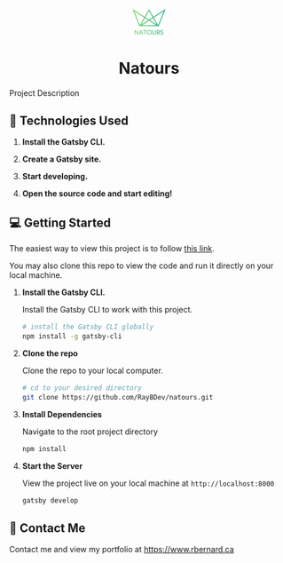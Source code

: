<p align="center">
    <img alt="Natours Project" src="https://github.com/RayBDev/natours/blob/master/src/resources/img/logo-green-2x.png" width="60" />
</p>
<h1 align="center">
  Natours
</h1>

Project Description

## :bookmark_tabs: Technologies Used

1.  **Install the Gatsby CLI.**

2)  **Create a Gatsby site.**

3.  **Start developing.**

4)  **Open the source code and start editing!**

## :computer: Getting Started

The easiest way to view this project is to follow [this link](https://raybdev.github.io/natours/).

You may also clone this repo to view the code and run it directly on your local machine.

1.  **Install the Gatsby CLI.**

    Install the Gatsby CLI to work with this project.

    ```sh
    # install the Gatsby CLI globally
    npm install -g gatsby-cli
    ```

2.  **Clone the repo**

    Clone the repo to your local computer.

    ```sh
    # cd to your desired directory
    git clone https://github.com/RayBDev/natours.git
    ```

3.  **Install Dependencies**

    Navigate to the root project directory

    ```sh
    npm install
    ```

4.  **Start the Server**

    View the project live on your local machine at `http://localhost:8000`

    ```sh
    gatsby develop
    ```

## :email: Contact Me

Contact me and view my portfolio at <https://www.rbernard.ca>
